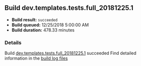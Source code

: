 ## Build dev.templates.tests.full_20181225.1
- **Build result:** `succeeded`
- **Build queued:** 12/25/2018 5:00:00 AM
- **Build duration:** 478.33 minutes
### Details
Build [dev.templates.tests.full_20181225.1](https://winappstudio.visualstudio.com/web/build.aspx?pcguid=a4ef43be-68ce-4195-a619-079b4d9834c2&builduri=vstfs%3a%2f%2f%2fBuild%2fBuild%2f26816) succeeded
Find detailed information in the [build log files](https://uwpctdiags.blob.core.windows.net/buildlogs/dev.templates.tests.full_20181225.1_logs.zip)
